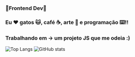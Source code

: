 ### 🌟Frontend Dev🌟
### Eu ❤️ gatos 🐱, café ☕, arte 🎨 e programação ⌨️!!
### Trabalhando em -> um projeto JS que me odeia :)
![Top Langs](https://github-readme-stats.vercel.app/api/top-langs/?username=CharalambosIoannou&theme=radical)
![GitHub stats](https://github-readme-stats.vercel.app/api?username=lalinha123)



